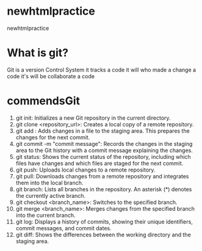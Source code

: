 # newhtmlpractice
newhtmlpractice
# What is git?
Git is a version Control System it tracks a code it will who made a change a code it's will be collaborate a code 
# commendsGit
1. git init: Initializes a new Git repository in the current directory.
2. git clone <repository_url>: Creates a local copy of a remote repository.
3. git add <file>: Adds changes in a file to the staging area. This prepares the changes for the next commit.
4. git commit -m "commit message": Records the changes in the staging area to the Git history with a commit message explaining the changes.
5. git status: Shows the current status of the repository, including which files have changes and which files are staged for the next commit.
6. git push: Uploads local changes to a remote repository.
7. git pull: Downloads changes from a remote repository and integrates them into the local branch.
8. git branch: Lists all branches in the repository. An asterisk (*) denotes the currently active branch.
9. git checkout <branch_name>: Switches to the specified branch.
10. git merge <branch_name>: Merges changes from the specified branch into the current branch.
11. git log: Displays a history of commits, showing their unique identifiers, commit messages, and commit dates.
12. git diff: Shows the differences between the working directory and the staging area.
